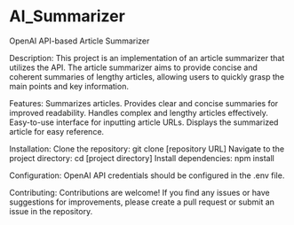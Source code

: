 # AI_Summarizer
OpenAI API-based Article Summarizer

Description: 
This project is an implementation of an article summarizer that utilizes the API. The article summarizer aims to provide concise and coherent summaries of lengthy articles, allowing users to quickly grasp the main points and key information.

Features: 
Summarizes articles.
Provides clear and concise summaries for improved readability.
Handles complex and lengthy articles effectively.
Easy-to-use interface for inputting article URLs.
Displays the summarized article for easy reference.

Installation: 
Clone the repository: git clone [repository URL]
Navigate to the project directory: cd [project directory]
Install dependencies: npm install


Configuration: 
OpenAI API credentials should be configured in the .env file.

Contributing: 
Contributions are welcome! If you find any issues or have suggestions for improvements, please create a pull request or submit an issue in the repository.
